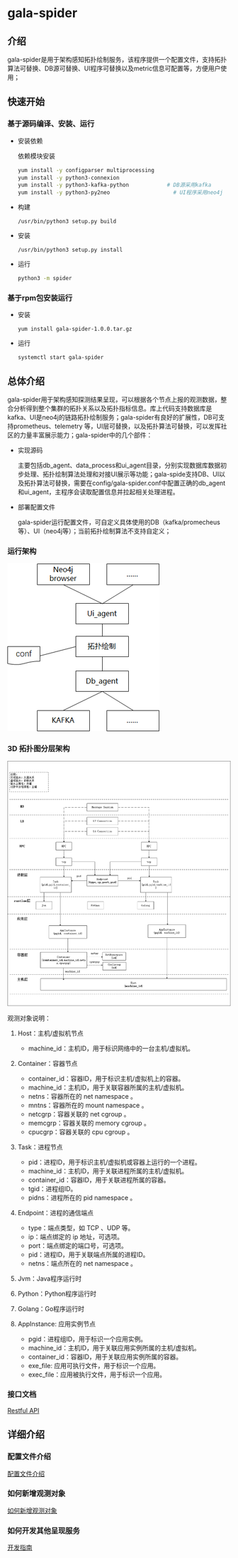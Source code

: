 # gala-spider

## 介绍
gala-spider是用于架构感知拓扑绘制服务，该程序提供一个配置文件，支持拓扑算法可替换、DB源可替换、UI程序可替换以及metric信息可配置等，方便用户使用；

## 快速开始

### 基于源码编译、安装、运行

- 安装依赖

  依赖模块安装

  ```bash
  yum install -y configparser multiprocessing
  yum install -y python3-connexion
  yum install -y python3-kafka-python          	 # DB源采用kafka
  yum install -y python3-py2neo                    # UI程序采用neo4j
  ```

- 构建

  ```
  /usr/bin/python3 setup.py build
  ```

- 安装

  ```
  /usr/bin/python3 setup.py install
  ```

- 运行

  ```bash
  python3 -m spider
  ```

### 基于rpm包安装运行

- 安装

  ```
  yum install gala-spider-1.0.0.tar.gz
  ```

- 运行

  ```
  systemctl start gala-spider
  ```

## 总体介绍

gala-spider用于架构感知探测结果呈现，可以根据各个节点上报的观测数据，整合分析得到整个集群的拓扑关系以及拓扑指标信息。库上代码支持数据库是kafka、UI是neo4j的链路拓扑绘制服务；gala-spider有良好的扩展性，DB可支持prometheus、telemetry 等，UI层可替换，以及拓扑算法可替换，可以发挥社区的力量丰富展示能力；gala-spider中的几个部件：

- 实现源码

  主要包括db_agent、data_process和ui_agent目录，分别实现数据库数据初步处理、拓扑绘制算法处理和对接UI展示等功能；gala-spide支持DB、UI以及拓扑算法可替换，需要在config/gala-spider.conf中配置正确的db_agent和ui_agent，主程序会读取配置信息并拉起相关处理进程。

- 部署配置文件

  gala-spider运行配置文件，可自定义具体使用的DB（kafka/promecheus等）、UI（neo4j等）；当前拓扑绘制算法不支持自定义；

### 运行架构

![topo_logic](doc/pic/topo_logic.png)

### 3D 拓扑图分层架构

![hier_arch](doc/pic/hier_arch.png)

观测对象说明：
1. Host：主机/虚拟机节点
    - machine_id：主机ID，用于标识网络中的一台主机/虚拟机。
  
2. Container：容器节点
    - container_id：容器ID，用于标识主机/虚拟机上的容器。
    - machine_id：主机ID，用于关联容器所属的主机/虚拟机。
    - netns：容器所在的 net namespace 。
    - mntns：容器所在的 mount namespace 。
    - netcgrp：容器关联的 net cgroup 。
    - memcgrp：容器关联的 memory cgroup 。
    - cpucgrp：容器关联的 cpu cgroup 。
    
3. Task：进程节点
    - pid：进程ID，用于标识主机/虚拟机或容器上运行的一个进程。
    - machine_id：主机ID，用于关联进程所属的主机/虚拟机。
    - container_id：容器ID，用于关联进程所属的容器。
    - tgid：进程组ID。
    - pidns：进程所在的 pid namespace 。
    
4. Endpoint：进程的通信端点
    - type：端点类型，如 TCP 、UDP 等。
    - ip：端点绑定的 ip 地址，可选项。
    - port：端点绑定的端口号，可选项。
    - pid：进程ID，用于关联端点所属的进程ID。
    - netns：端点所在的 net namespace 。
    
5. Jvm：Java程序运行时
6. Python：Python程序运行时
7. Golang：Go程序运行时

8. AppInstance: 应用实例节点
    - pgid：进程组ID，用于标识一个应用实例。
    - machine_id：主机ID，用于关联应用实例所属的主机/虚拟机。
    - container_id：容器ID，用于关联应用实例所属的容器。
    - exe_file: 应用可执行文件，用于标识一个应用。
    - exec_file：应用被执行文件，用于标识一个应用。


### 接口文档

[Restful API](doc/swagger.yaml)

## 详细介绍

### 配置文件介绍

[配置文件介绍](doc/conf_introduction.md)

### 如何新增观测对象
[如何新增观测对象](doc/how_to_add_new_observe_object.md)

### 如何开发其他呈现服务

[开发指南](doc/development_guidelines.md)

